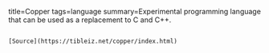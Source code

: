 title=Copper
tags=language
summary=Experimental programming language that can be used as a replacement to C and C++.
~~~~~~

[Source](https://tibleiz.net/copper/index.html)

